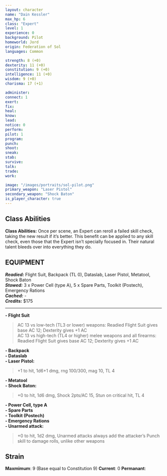```yaml
---
layout: character
name: "Dain Kessler"
max_hp: 6
class: "Expert"
level: 1
experience: 0
background: Pilot
homeworld: Jord
origin: Federation of Sol
languages: Common

strength: 8 (+0)
dexterity: 11 (+0)
constitution: 9 (+0)
intelligence: 11 (+0)
wisdom: 9 (+0)
charisma: 17 (+1)

administer:
connect: 1
exert:
fix: 
heal:
know:
lead:
notice: 0
perform:
pilot: 1
program:
punch:
shoot: 
sneak:
stab:
survive:
talk:
trade:
work:

image: "/images/portraits/sol-pilot.png"
primary_weapon: "Laser Pistol"
secondary_weapon: "Shock Baton"
is_player_character: true
---
```


## Class Abilities
**Class Abilities:** Once per scene, an Expert can reroll a failed skill check, taking the new result if it’s better. This benefit can be applied to any skill check, even those that the Expert isn’t specially focused in. Their natural talent bleeds over into everything they do.

## EQUIPMENT

***Readied:*** Flight Suit, Backpack (TL 0), Dataslab, Laser Pistol, Metatool, Shock Baton  
***Stowed:*** 3 x Power Cell (type A), 5 x Spare Parts, Toolkit (Postech), Emergency Rations  
***Cached:*** -  
***Credits:*** $175  

---

**- Flight Suit**  
>AC 13 vs low-tech (TL3 or lower) weapons: Readied Flight Suit gives base AC 12; Dexterity gives +1 AC  
>AC 13 vs high-tech (TL4 or higher) melee weapons and all firearms: Readied Flight Suit gives base AC 12; Dexterity gives +1 AC  

**- Backpack**  
**- Dataslab**  
**- Laser Pistol:**  
>+1 to hit, 1d6+1 dmg, rng 100/300, mag 10, TL 4  

**- Metatool**  
**- Shock Baton:**  
>+0 to hit, 1d6 dmg, Shock 2pts/AC 15, Stun on critical hit, TL 4  

**- Power Cell, type A**  
**- Spare Parts**  
**- Toolkit (Postech)**  
**- Emergency Rations**  
**- Unarmed attack:**  
>+0 to hit, 1d2 dmg, Unarmed attacks always add the attacker’s Punch skill to damage rolls, unlike other weapons  

## Strain

**Maxmimum**: 9 (Base equal to Constitution 9)
**Current**: 0
**Permanant**:

